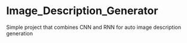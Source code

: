 # Image_Description_Generator
Simple project that combines CNN and RNN for auto image description generation
